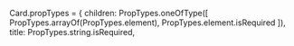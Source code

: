 Card.propTypes = {
  children: PropTypes.oneOfType([
    PropTypes.arrayOf(PropTypes.element), 
    PropTypes.element.isRequired
  ]),
  title: PropTypes.string.isRequired,

  